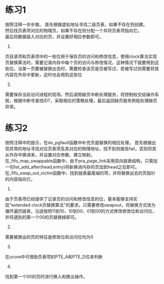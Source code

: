 # 练习1

按照注释一步步做。
首先根据虚拟地址寻找二级页表，如果不存在则创建。  
然后找页表项对应的物理页，如果不存在则分配一个并将页表项指向它。  
最后将数据装入对应的页，并设置好相应参数即可。

1. 
  页目录项和页表项中的一些位用于保存页的访问和修改信息，使用clock算法实现页替换算法时，需要记录内存中每个页的访问与修改情况，这种情况下就要用到这些位。当某一页要被替换出去时，需要检查该页是否被写过，若被写过则需要将其内容在外存中更新，这时也会用到这些位

2. 
  需要保存当前访问进程的现场，然后调用缺页中断处理服务，将控制权交给操作系统，根据中断号查找IDT，采取相应的策略处理，最后返回缺页服务例程处理缺页异常。

# 练习2

按照注释中的提示，在do_pgfault函数中补充页面替换的相应处理。
首先根据出现异常的地址寻找对应页表项及其对应的物理地址，找不到则报告fail，否则将其从外存中换进来，并设置对应参数、建立映射。  
在_fifo_map_swappable函数中，由于pra_page_link采用双向链表结构，只需加一句list_add_after(head,entry)将新换进内存的页加到head之后即可。  
在_fifo_swap_out_victim函数中，找到链表最尾端的项，并将替换出去的页指针的内容指向它。

1. 
  由于页表项已经提供了记录页的访问和修改信息的位，基本能够支持实现"extended clock页替换算法"的要求。只需要修改swapout，将替换方式改为循环遍历链表，沿途按照11到10、10到00、01到00的方式修改修改位和访问位，并将遇到的第一个00的页替换掉即可。

2. 
  需要被换出的页的特征是修改位和访问位均为0

3. 
  在ucore中可借助页表项的PTE_A和PTE_D位来判断

4. 
  找到第一个00的页时进行换入和换出操作。
